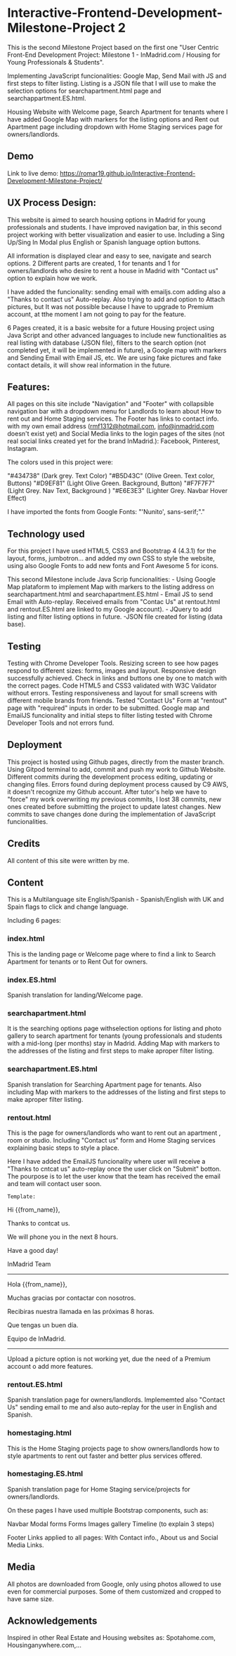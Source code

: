 # Interactive-Frontend-Development-Milestone-Project 2


This is the second Milestone Project based on the first one "User Centric Front-End Development Project: 
Milestone 1 - InMadrid.com / Housing for Young Professionals & Students".

Implementing JavaScript funcionalities: Google Map, Send Mail with JS and first steps to filter listing. 
Listing is a JSON file that I will use to make the selection options for searchapartment.html page and searchappartment.ES.html.  

Housing Website with Welcome page, Search Apartment for tenants where I have added Google Map with markers for the listing options
and Rent out Apartment page including dropdown with Home Staging services page for owners/landlords.
 

## Demo ##
Link to live demo:  https://romar19.github.io/Interactive-Frontend-Development-Milestone-Project/


## UX Process Design: ##
This website is aimed to search housing options in Madrid for young professionals and students.
I have improved navigation bar, in this second project working with better visualization and easier to use. 
Including a Sing Up/Sing In  Modal plus English or Spanish language option buttons.

All information is displayed clear and easy to see, navigate and search options. 
2 Different parts are created, 1 for tenants and 1 for owners/landlords who desire to rent
a house in Madrid with "Contact us" option to explain how we work. 

I have added the funcionality: sending email with emailjs.com adding also a
"Thanks to contact us" Auto-replay. Also trying to add and option to Attach pictures, but It was not possible because 
I have to upgrade to Premium account, at tthe moment I am not going to pay for the feature. 


6 Pages created, it is a basic website for a future Housing project using Java Script and other advanced 
languages to include new functionalities as real listing with database (JSON file), filters to the search option 
(not completed yet, it will be implemented in future), a Google map with markers and Sending Email with Email JS, etc. 
We are using fake pictures and fake contact details, it will show real information in the future.

## Features: ##
All pages on this site include "Navigation" and "Footer" with collapsible navigation bar with a dropdown menu for Landlords 
to learn about How to rent out and Home Staging services. 
The Footer has links to contact info. with my own email address (rmf1312@hotmail.com, info@inmadrid.com doesn't exist yet) 
and Social Media links to the login pages of the sites (not real social links created yet for the brand InMadrid.): Facebook, Pinterest, Instagram.

The colors used in this project were:

"#434738" (Dark grey. Text Color)
"#B5D43C" (Olive Green. Text color, Buttons)
"#D9EF81" (Light Olive Green. Background, Button)
"#F7F7F7" (Light Grey. Nav Text, Background )
"#E6E3E3" (Lighter Grey. Navbar Hover Effect)

I have imported the fonts from Google Fonts: "'Nunito', sans-serif;"."

## Technology used ##
For this project I have used HTML5, CSS3 and Bootstrap 4 (4.3.1) for the layout, forms, jumbotron... and 
added my own CSS to style the website, using also Google Fonts to add new fonts and Font Awesome 5 for icons.

This second Milestone include Java Scrip funcionalities:
    - Using Google Map plataform to implement Map with markers to the listing address on searchapartment.html 
    and searchapartment.ES.html
    - Email JS to send Email with Auto-replay. Received emails from "Contac Us" at rentout.html and rentout.ES.html
    are linked to my Google account).
    - JQuery to add listing and filter listing options in future.
    -JSON file created for listing (data base).


## Testing  ##
Testing with Chrome Developer Tools. 
Resizing screen to see how pages respond to different sizes: forms, images and layout. 
Responsive design successfully achieved.
Check in links and buttons one by one to match with the correct pages. 
Code HTML5 and CSS3 validated with W3C Validator without errors.
Testing responsiveness and layout for small screens with different mobile brands from friends.
Tested "Contact Us" Form at "rentout" page with "required" inputs in order to be submitted.
Google map and EmailJS funcionality and initial steps to filter listing tested with Chrome 
Developer Tools and not errors fund. 
 


## Deployment ##
This project is hosted using Github pages, directly from the master branch.
Using Gitpod terminal to add, commit and push my work to Github Website. 
Different commits during the development process editing, updating or changing files. 
Errors found during deployment process caused by C9 AWS, it doesn't recognize my Github account. After tutor's help we have 
to "force" my work overwriting my previous commits,
I lost 38 commits, new ones created before submitting the project to update latest changes.
New commits to save changes done during the implementation of JavaScript funcionalities. 


## Credits ##
All content of this site were written by me.

## Content ##

This is a Multilanguage site English/Spanish - Spanish/English with UK and Spain flags to click and change language.

Including 6 pages: 

### index.html ###
This is the landing page or Welcome page where to find a link to Search Apartment for tenants or to Rent Out for owners.

### index.ES.html ###
Spanish translation for landing/Welcome page.

### searchapartment.html ###
It is the searching options page withselection options for listing and photo gallery to search apartment for tenants (young professionals 
and students with a mid-long (per months) stay in Madrid. 
Adding Map with markers to the addresses of the listing and first steps to make aproper filter listing. 

### searchapartment.ES.html ###
Spanish translation for Searching Apartment page for tenants. Also including Map with markers to the addresses of the listing 
and first steps to make aproper filter listing. 


### rentout.html ###
This is the page for owners/landlords who want to rent out an apartment , room or studio. Including "Contact us" form and Home Staging 
services explaining basic steps to style a place.

Here I have added the EmailJS funcionality where user will receive a "Thanks to cntcat us" auto-replay once the user click on "Submit" botton.
The pourpose is to let the user know that the team has received the email and team will contact user soon.

    Template: 


Hi {{from_name}},                                           

Thanks to contcat us.

We will phone you in the next 8 hours. 

Have a good day!

InMadrid Team

*******************

Hola {{from_name}}, 

Muchas gracias por contactar con nosotros. 

Recibiras nuestra llamada en las próximas 8 horas.

Que tengas un buen día.

Equipo de InMadrid.

-----------------------

Upload a picture option is not working yet, due the need of a Premium account o add more features.

### rentout.ES.html ###
Spanish translation page for owners/landlords. Implememted also "Contact Us" sending email to me and also auto-replay for the user in English and Spanish. 

### homestaging.html ### 
This is the Home Staging projects page to show owners/landlords how to style apartments to rent out faster and better plus services offered.

### homestaging.ES.html ###
Spanish translation page for Home Staging service/projects for owners/landlords.


On these pages I have used multiple Bootstrap components, such as:

Navbar
Modal forms
Forms
Images gallery
Timeline (to explain 3 steps)

Footer Links applied to all pages:
With Contact info., About us and Social Media Links.


## Media ##
All photos are downloaded from Google, only using photos 
allowed to use even for commercial purposes. Some of them customized 
and cropped to have same size.

## Acknowledgements ##

Inspired in other Real Estate and Housing websites as: 
Spotahome.com, Housinganywhere.com,...